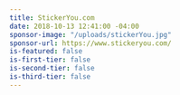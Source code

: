 ```yaml
---
title: StickerYou.com
date: 2018-10-13 12:41:00 -04:00
sponsor-image: "/uploads/stickerYou.jpg"
sponsor-url: https://www.stickeryou.com/
is-featured: false
is-first-tier: false
is-second-tier: false
is-third-tier: false
---
```


